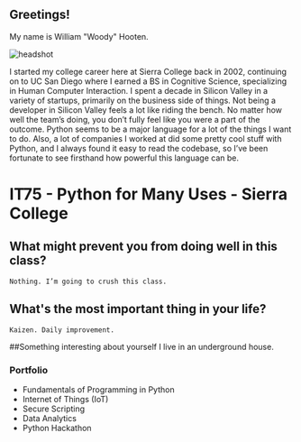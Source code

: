 ## Greetings!

My name is William "Woody" Hooten.

![headshot](https://i.imgur.com/MaRaAhW.png) 

I started my college career here at Sierra College back in 2002, continuing on to UC San Diego where I earned a BS in Cognitive Science, specializing in Human Computer Interaction. I spent a decade in Silicon Valley in a variety of startups, primarily on the business side of things. Not being a developer in Silicon Valley feels a lot like riding the bench. No matter how well the team’s doing, you don’t fully feel like you were a part of the outcome. Python seems to be a major language for a lot of the things I want to do. Also, a lot of companies I worked at did some pretty cool stuff with Python, and I always found it easy to read the codebase, so I’ve been fortunate to see firsthand how powerful this language can be.

# IT75 - Python for Many Uses - Sierra College

## What might prevent you from doing well in this class?
	Nothing. I’m going to crush this class.
## What's the most important thing in your life?
	Kaizen. Daily improvement.
##Something interesting about yourself
	I live in an underground house.


### Portfolio

- Fundamentals of Programming in Python
- Internet of Things (IoT)
- Secure Scripting
- Data Analytics
- Python Hackathon
